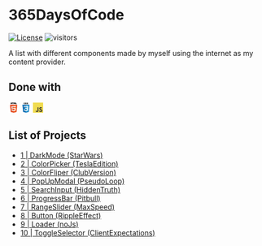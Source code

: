 # 365DaysOfCode <br>
[![License](http://img.shields.io/badge/license-MIT-green.svg?style=flat)](https://github.com/deivmaik/365DaysOfCode/blob/0-MainMenu/LICENSE)   ![visitors](https://visitor-badge.glitch.me/badge?page_id=deivmaik.365DaysOfCode) <br>

A list with different components made by myself using the internet as my content provider.

## Done with<br>
<code><img height="20" src="https://raw.githubusercontent.com/github/explore/80688e429a7d4ef2fca1e82350fe8e3517d3494d/topics/html/html.png"></code>
<code><img height="20" src="https://raw.githubusercontent.com/github/explore/80688e429a7d4ef2fca1e82350fe8e3517d3494d/topics/css/css.png"></code>
<code><img height="20" src="https://raw.githubusercontent.com/github/explore/80688e429a7d4ef2fca1e82350fe8e3517d3494d/topics/javascript/javascript.png"></code>


## List of Projects

- [ 1 | DarkMode (StarWars)](https://github.com/deivmaik/365DaysOfCode/tree/1-DarkMode(StarWars))<br>
- [ 2 | ColorPicker (TeslaEdition)](https://github.com/deivmaik/365DaysOfCode/tree/2-ColorPicker(TeslaEdition))<br>
- [ 3 | ColorFliper (ClubVersion)](https://github.com/deivmaik/365DaysOfCode/tree/3-ColorFliper(ClubVersion))<br>
- [ 4 | PopUpModal (PseudoLoop)](https://github.com/deivmaik/365DaysOfCode/tree/4-PopUpModal(PseudoLoop))<br>
- [ 5 | SearchInput (HiddenTruth)](https://github.com/deivmaik/365DaysOfCode/tree/5-SearchInput(HiddenTruth))<br>
- [ 6 | ProgressBar (Pitbull)](https://github.com/deivmaik/365DaysOfCode/tree/6-ProgressBar(Pitbull))<br>
- [ 7 | RangeSlider (MaxSpeed)](https://github.com/deivmaik/365DaysOfCode/tree/7-RangeSlider(MaxSpeed))<br>
- [ 8 | Button (RippleEffect)](https://github.com/deivmaik/365DaysOfCode/tree/8-Button(RippleEffect))<br>
- [ 9 | Loader (noJs)](https://github.com/deivmaik/Personal-UI-Library/tree/9-Loader(NoJs))<br>
- [ 10 | ToggleSelector (ClientExpectations)](https://github.com/deivmaik/Personal-UI-Library/tree/10-ToggleSelector(ClientExpectations))<br>


